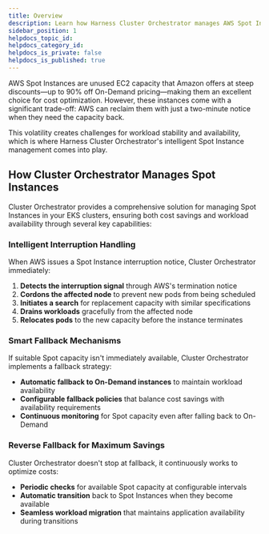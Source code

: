 ```yaml
---
title: Overview
description: Learn how Harness Cluster Orchestrator manages AWS Spot Instances to maximize cost savings while maintaining workload availability
sidebar_position: 1
helpdocs_topic_id: 
helpdocs_category_id: 
helpdocs_is_private: false
helpdocs_is_published: true
---
```



AWS Spot Instances are unused EC2 capacity that Amazon offers at steep discounts—up to 90% off On-Demand pricing—making them an excellent choice for cost optimization. However, these instances come with a significant trade-off: AWS can reclaim them with just a two-minute notice when they need the capacity back.

This volatility creates challenges for workload stability and availability, which is where Harness Cluster Orchestrator's intelligent Spot Instance management comes into play.

## How Cluster Orchestrator Manages Spot Instances

Cluster Orchestrator provides a comprehensive solution for managing Spot Instances in your EKS clusters, ensuring both cost savings and workload availability through several key capabilities:

### Intelligent Interruption Handling

When AWS issues a Spot Instance interruption notice, Cluster Orchestrator immediately:

1. **Detects the interruption signal** through AWS's termination notice
2. **Cordons the affected node** to prevent new pods from being scheduled
3. **Initiates a search** for replacement capacity with similar specifications
4. **Drains workloads** gracefully from the affected node
5. **Relocates pods** to the new capacity before the instance terminates

### Smart Fallback Mechanisms

If suitable Spot capacity isn't immediately available, Cluster Orchestrator implements a fallback strategy:

- **Automatic fallback to On-Demand instances** to maintain workload availability
- **Configurable fallback policies** that balance cost savings with availability requirements
- **Continuous monitoring** for Spot capacity even after falling back to On-Demand

### Reverse Fallback for Maximum Savings

Cluster Orchestrator doesn't stop at fallback, it continuously works to optimize costs:

- **Periodic checks** for available Spot capacity at configurable intervals
- **Automatic transition** back to Spot Instances when they become available
- **Seamless workload migration** that maintains application availability during transitions

